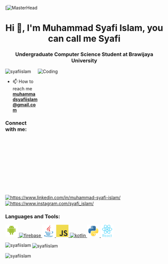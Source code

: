 [![MasterHead](https://1.bp.blogspot.com/-7A4WynwLsMw/XbBpCXG8fHI/AAAAAAAAMt4/uOa1bpLskYgrwGbllhSu2SDj_Mig8SXJQCLcBGAsYHQ/s1600/2000_600px.gif)
<h1 align="center">Hi 👋, I'm Muhammad Syafi Islam, you can call me Syafi</h1>
<h3 align="center">Undergraduate Computer Science Student at Brawijaya University</h3>
<img align="right" alt="Coding" width="400" height="400" src="https://media0.giphy.com/media/qgQUggAC3Pfv687qPC/giphy.gif?cid=ecf05e4722w0eu2ox126r5tjfxn98vvokr7v526rxssj41gc&ep=v1_gifs_search&rid=giphy.gif&ct=g">

<img src="https://komarev.com/ghpvc/?username=syafiislam&label=Profile%20views&color=0e75b6&style=flat" alt="syafiislam" />

- 📫 How to reach me **muhammadsyafiislam@gmail.com**

<h3 align="left">Connect with me:</h3>
<p align="left">
<a href="https://linkedin.com/in/https://www.linkedin.com/in/muhammad-syafi-islam/" target="blank"><img align="center" src="https://raw.githubusercontent.com/rahuldkjain/github-profile-readme-generator/master/src/images/icons/Social/linked-in-alt.svg" alt="https://www.linkedin.com/in/muhammad-syafi-islam/" height="30" width="40" /></a>
<a href="https://instagram.com/https://www.instagram.com/syafi_islam/" target="blank"><img align="center" src="https://raw.githubusercontent.com/rahuldkjain/github-profile-readme-generator/master/src/images/icons/Social/instagram.svg" alt="https://www.instagram.com/syafi_islam/" height="30" width="40" /></a>
</p>

<h3 align="left">Languages and Tools:</h3>
<p align="left"> <a href="https://developer.android.com" target="_blank" rel="noreferrer"> <img src="https://raw.githubusercontent.com/devicons/devicon/master/icons/android/android-original-wordmark.svg" alt="android" width="40" height="40"/> </a> <a href="https://firebase.google.com/" target="_blank" rel="noreferrer"> <img src="https://www.vectorlogo.zone/logos/firebase/firebase-icon.svg" alt="firebase" width="40" height="40"/> </a> <a href="https://www.java.com" target="_blank" rel="noreferrer"> <img src="https://raw.githubusercontent.com/devicons/devicon/master/icons/java/java-original.svg" alt="java" width="40" height="40"/> </a> <a href="https://developer.mozilla.org/en-US/docs/Web/JavaScript" target="_blank" rel="noreferrer"> <img src="https://raw.githubusercontent.com/devicons/devicon/master/icons/javascript/javascript-original.svg" alt="javascript" width="40" height="40"/> </a> <a href="https://kotlinlang.org" target="_blank" rel="noreferrer"> <img src="https://www.vectorlogo.zone/logos/kotlinlang/kotlinlang-icon.svg" alt="kotlin" width="40" height="40"/> </a> <a href="https://www.python.org" target="_blank" rel="noreferrer"> <img src="https://raw.githubusercontent.com/devicons/devicon/master/icons/python/python-original.svg" alt="python" width="40" height="40"/> </a> <a href="https://reactjs.org/" target="_blank" rel="noreferrer"> <img src="https://raw.githubusercontent.com/devicons/devicon/master/icons/react/react-original-wordmark.svg" alt="react" width="40" height="40"/> </a> </p>

<p><img align="left" src="https://github-readme-stats.vercel.app/api/top-langs?username=syafiislam&show_icons=true&locale=en&layout=compact" alt="syafiislam" /></p>

<p>&nbsp;<img align="center" src="https://github-readme-stats.vercel.app/api?username=syafiislam&show_icons=true&locale=en" alt="syafiislam" /></p>

<p><img align="center" src="https://github-readme-streak-stats.herokuapp.com/?user=syafiislam&" alt="syafiislam" /></p>
